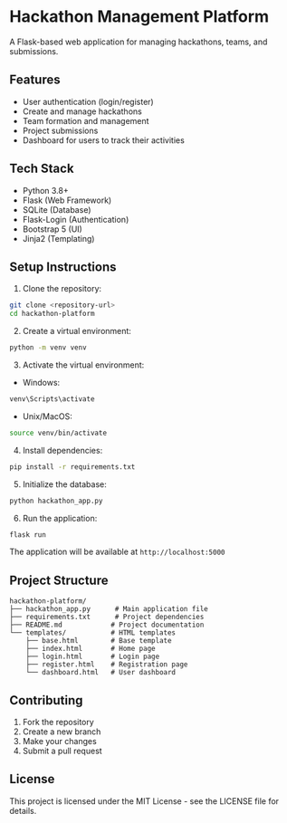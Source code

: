 # Hackathon Management Platform

A Flask-based web application for managing hackathons, teams, and submissions.

## Features

- User authentication (login/register)
- Create and manage hackathons
- Team formation and management
- Project submissions
- Dashboard for users to track their activities

## Tech Stack

- Python 3.8+
- Flask (Web Framework)
- SQLite (Database)
- Flask-Login (Authentication)
- Bootstrap 5 (UI)
- Jinja2 (Templating)

## Setup Instructions

1. Clone the repository:
```bash
git clone <repository-url>
cd hackathon-platform
```

2. Create a virtual environment:
```bash
python -m venv venv
```

3. Activate the virtual environment:
- Windows:
```bash
venv\Scripts\activate
```
- Unix/MacOS:
```bash
source venv/bin/activate
```

4. Install dependencies:
```bash
pip install -r requirements.txt
```

5. Initialize the database:
```bash
python hackathon_app.py
```

6. Run the application:
```bash
flask run
```

The application will be available at `http://localhost:5000`

## Project Structure

```
hackathon-platform/
├── hackathon_app.py      # Main application file
├── requirements.txt      # Project dependencies
├── README.md            # Project documentation
└── templates/           # HTML templates
    ├── base.html        # Base template
    ├── index.html       # Home page
    ├── login.html       # Login page
    ├── register.html    # Registration page
    └── dashboard.html   # User dashboard
```

## Contributing

1. Fork the repository
2. Create a new branch
3. Make your changes
4. Submit a pull request

## License

This project is licensed under the MIT License - see the LICENSE file for details. 